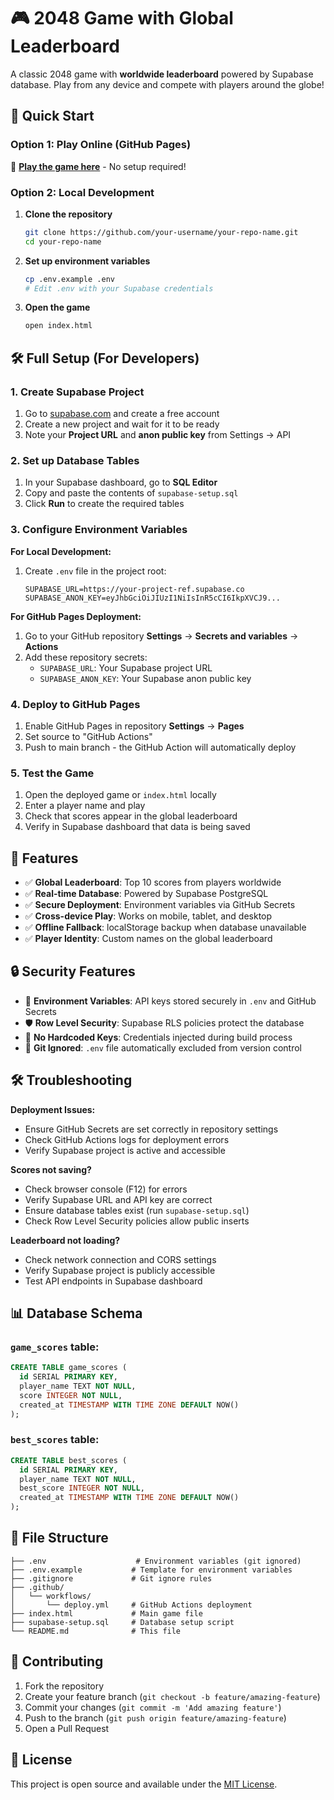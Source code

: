 # 🎮 2048 Game with Global Leaderboard

A classic 2048 game with **worldwide leaderboard** powered by Supabase database. Play from any device and compete with players around the globe!

## 🚀 Quick Start

### Option 1: Play Online (GitHub Pages)
🎯 **[Play the game here](https://your-username.github.io/your-repo-name)** - No setup required!

### Option 2: Local Development

1. **Clone the repository**
   ```bash
   git clone https://github.com/your-username/your-repo-name.git
   cd your-repo-name
   ```

2. **Set up environment variables**
   ```bash
   cp .env.example .env
   # Edit .env with your Supabase credentials
   ```

3. **Open the game**
   ```bash
   open index.html
   ```

## 🛠️ Full Setup (For Developers)

### 1. Create Supabase Project
1. Go to [supabase.com](https://supabase.com) and create a free account
2. Create a new project and wait for it to be ready
3. Note your **Project URL** and **anon public key** from Settings → API

### 2. Set up Database Tables
1. In your Supabase dashboard, go to **SQL Editor**
2. Copy and paste the contents of `supabase-setup.sql`
3. Click **Run** to create the required tables

### 3. Configure Environment Variables

**For Local Development:**
1. Create `.env` file in the project root:
   ```env
   SUPABASE_URL=https://your-project-ref.supabase.co
   SUPABASE_ANON_KEY=eyJhbGciOiJIUzI1NiIsInR5cCI6IkpXVCJ9...
   ```

**For GitHub Pages Deployment:**
1. Go to your GitHub repository **Settings** → **Secrets and variables** → **Actions**
2. Add these repository secrets:
   - `SUPABASE_URL`: Your Supabase project URL
   - `SUPABASE_ANON_KEY`: Your Supabase anon public key

### 4. Deploy to GitHub Pages
1. Enable GitHub Pages in repository **Settings** → **Pages**
2. Set source to "GitHub Actions"
3. Push to main branch - the GitHub Action will automatically deploy

### 5. Test the Game
1. Open the deployed game or `index.html` locally
2. Enter a player name and play
3. Check that scores appear in the global leaderboard
4. Verify in Supabase dashboard that data is being saved

## 🎯 Features

- ✅ **Global Leaderboard**: Top 10 scores from players worldwide
- ✅ **Real-time Database**: Powered by Supabase PostgreSQL
- ✅ **Secure Deployment**: Environment variables via GitHub Secrets
- ✅ **Cross-device Play**: Works on mobile, tablet, and desktop
- ✅ **Offline Fallback**: localStorage backup when database unavailable
- ✅ **Player Identity**: Custom names on the global leaderboard

## 🔒 Security Features

- 🔐 **Environment Variables**: API keys stored securely in `.env` and GitHub Secrets
- 🛡️ **Row Level Security**: Supabase RLS policies protect the database
- 🚫 **No Hardcoded Keys**: Credentials injected during build process
- 📝 **Git Ignored**: `.env` file automatically excluded from version control

## 🛠️ Troubleshooting

**Deployment Issues:**
- Ensure GitHub Secrets are set correctly in repository settings
- Check GitHub Actions logs for deployment errors
- Verify Supabase project is active and accessible

**Scores not saving?**
- Check browser console (F12) for errors
- Verify Supabase URL and API key are correct
- Ensure database tables exist (run `supabase-setup.sql`)
- Check Row Level Security policies allow public inserts

**Leaderboard not loading?**
- Check network connection and CORS settings
- Verify Supabase project is publicly accessible
- Test API endpoints in Supabase dashboard

## 📊 Database Schema

### `game_scores` table:
```sql
CREATE TABLE game_scores (
  id SERIAL PRIMARY KEY,
  player_name TEXT NOT NULL,
  score INTEGER NOT NULL,
  created_at TIMESTAMP WITH TIME ZONE DEFAULT NOW()
);
```

### `best_scores` table:
```sql
CREATE TABLE best_scores (
  id SERIAL PRIMARY KEY,
  player_name TEXT NOT NULL,
  best_score INTEGER NOT NULL,
  created_at TIMESTAMP WITH TIME ZONE DEFAULT NOW()
);
```

## 🔧 File Structure

```
├── .env                    # Environment variables (git ignored)
├── .env.example           # Template for environment variables
├── .gitignore             # Git ignore rules
├── .github/
│   └── workflows/
│       └── deploy.yml     # GitHub Actions deployment
├── index.html             # Main game file
├── supabase-setup.sql     # Database setup script
└── README.md              # This file
```

## 🚀 Contributing

1. Fork the repository
2. Create your feature branch (`git checkout -b feature/amazing-feature`)
3. Commit your changes (`git commit -m 'Add amazing feature'`)
4. Push to the branch (`git push origin feature/amazing-feature`)
5. Open a Pull Request

## 📄 License

This project is open source and available under the [MIT License](LICENSE). 